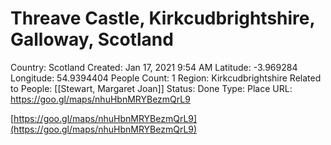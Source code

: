 # Threave Castle, Kirkcudbrightshire, Galloway, Scotland

Country: Scotland
Created: Jan 17, 2021 9:54 AM
Latitude: -3.969284
Longitude: 54.9394404
People Count: 1
Region: Kirkcudbrightshire
Related to People: [[Stewart, Margaret Joan]]
Status: Done
Type: Place
URL: https://goo.gl/maps/nhuHbnMRYBezmQrL9

[https://goo.gl/maps/nhuHbnMRYBezmQrL9](https://goo.gl/maps/nhuHbnMRYBezmQrL9)